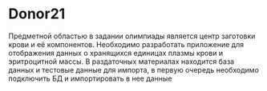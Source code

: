 # Donor21
Предметной областью в задании олимпиады является центр заготовки крови и её компонентов.
Необходимо разработать приложение для отображения данных о хранящихся единицах плазмы крови и эритроцитной массы.
В раздаточных материалах находится база данных и тестовые данные для импорта, в первую очередь необходимо подключить БД и импортировать 
в нее данные
